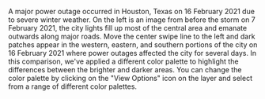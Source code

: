 A major power outage occurred in Houston, Texas on 16 February 2021 due to severe winter weather. On the left is an image from before the storm on 7 February 2021, the city lights fill up most of the central area and emanate outwards along major roads. Move the center swipe line to the left and dark patches appear in the western, eastern, and southern portions of the city on 16 February 2021 where power outages affected the city for several days. In this comparison, we've applied a different color palette to highlight the differences between the brighter and darker areas. You can change the color palette by clicking on the "View Options" icon on the layer and select from a range of different color palettes.